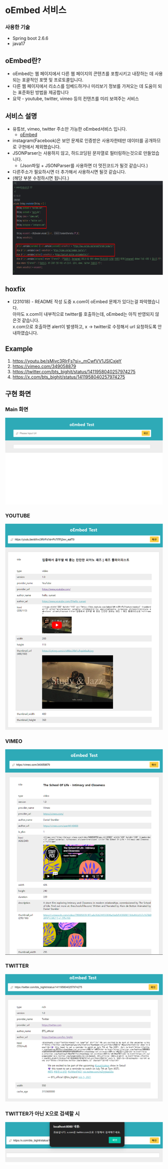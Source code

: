 # oEmbed 서비스

### 사용한 기술
- Spring boot 2.6.6
- java17

## oEmbed란?
- oEmbed는 웹 페이지에서 다른 웹 페이지의 콘텐츠를 포함시키고 내장하는 데 사용되는 포괄적인 포맷 및 프로토콜입니다. 
- 다른 웹 페이지에서 리소스를 임베드하거나 미리보기 정보를 가져오는 데 도움이 되는 표준화된 방법을 제공합니다
- 요약 - youtube, twitter, vimeo 등의 컨텐츠를 미리 보여주는 서비스

## 서비스 설명
- 유튜브, vimeo, twitter 주소만 가능한 oEmbed서비스 입니다. 
  - [oEmbed](http://oembed.com/)
- instagram(Facebook)은 보안 문제로 인증받은 사용자한테만 데이터를 공개하므로 구현에서 제외했습니다.
- JSONParser는 사용하지 않고, 하드코딩된 문자열로 필터링하는것으로 만들었습니다.
  - (Json파일 + JSONParser를 사용하면 더 멋진코드가 될것 같습니다.)
- 다른주소가 필요하시면 더 추가해서 사용하시면 될것 같습니다.
- (해당 부분 수정하시면 됩니다.)
  <img src="src/main/resources/static//image/screen1.png" style="height:300px"/>

## hoxfix
- (231018) - README 작성 도중 x.com이 oEmbed 문제가 있다는걸 파악했습니다.<br>
  아마도 x.com이 내부적으로 twitter를 호출하는데, oEmbed는 아직 반영되지 않은것 같습니다. <br>
  x.com으로 호출하면 alert이 발생하고, x -> twitter로 수정해서 url 요청하도록 안내하였습니다.

## Example
1. https://youtu.be/sMivc3RIrFs?si=_mCwfVV1JSlCxjeY
2. https://vimeo.com/349058879
3. https://twitter.com/bts_bighit/status/1411958040257974275
4. https://x.com/bts_bighit/status/1411958040257974275

<h2>구현 화면</h2>

<h3>Main 화면</h3>
<img src="src/main/resources/static//image/main.png"/>

<h3>YOUTUBE</h3>
<img src="src/main/resources/static//image/youtube.png"/>

<h3>VIMEO</h3>
<img src="src/main/resources/static//image/vimeo.png"/>

<h3>TWITTER</h3>
<img src="src/main/resources/static//image/twitter.png"/>

<h3>TWITTER가 아닌 X으로 검색할 시</h3>
<img src="src/main/resources/static//image/x.png"/>